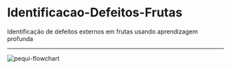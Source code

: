 # Identificacao-Defeitos-Frutas
 Identificação de defeitos externos em frutas usando aprendizagem profunda
 
 ---
 
![pequi-flowchart](https://user-images.githubusercontent.com/51230543/101984512-9f2d3880-3c60-11eb-9086-5e3aad9d4f47.png)
